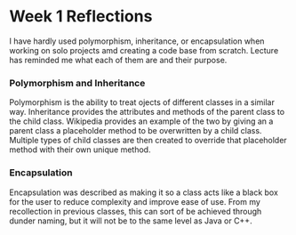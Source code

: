 # Week 1 Reflections
I have hardly used polymorphism, inheritance, or encapsulation when working on solo projects amd creating a code base from scratch. Lecture has reminded me what each of them are and their purpose.
### Polymorphism and Inheritance
Polymorphism is the ability to treat ojects of different classes in a similar way. Inheritance provides the attributes and methods of the parent class to the child class.
Wikipedia provides an example of the two by giving an a parent class a placeholder method to be overwritten by a child class. Multiple types of child classes are then created to override that placeholder method with their own unique method.
### Encapsulation
Encapsulation was described as making it so a class acts like a black box for the user to reduce complexity and improve ease of use. From my recollection in previous classes, this can sort of be achieved through dunder naming, but it will not be to the same level as Java or C++.